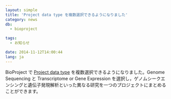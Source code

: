 ```yaml
---
layout: simple
title: 'Project data type を複数選択できるようになりました'
category: news
db:
  - bioproject

tags:
  - お知らせ

date: 2014-11-12T14:00:44
lang: ja
---
```


BioProject で <a href="/bioproject/services/index.html#Project_data_type">Project data type</a> を複数選択できるようになりました。Genome Sequencing と Transcriptome or Gene Expression を選択し，ゲノムシークエンシングと遺伝子発現解析といった異なる研究を一つのプロジェクトにまとめることができます。
